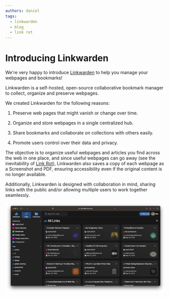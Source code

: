 ```yaml
---
authors: daniel
tags:
  - linkwarden
  - blog
  - link rot
---
```


# Introducing Linkwarden

We're very happy to introduce [Linkwarden](https://linkwarden.app) to help you manage your webpages and bookmarks!

Linkwarden is a self-hosted, open-source collaborative bookmark manager to collect, organize and preserve webpages.

<!--truncate-->

We created Linkwarden for the following reasons:

1. Preserve web pages that might vanish or change over time.

2. Organize and store webpages in a single centralized hub.

3. Share bookmarks and collaborate on collections with others easily.

4. Promote users control over their data and privacy.

The objective is to organize useful webpages and articles you find across the web in one place, and since useful webpages can go away (see the inevitability of [Link Rot](https://www.howtogeek.com/786227/what-is-link-rot-and-how-does-it-threaten-the-web/)), Linkwarden also saves a copy of each webpage as a Screenshot and PDF, ensuring accessibility even if the original content is no longer available.

Additionally, Linkwarden is designed with collaboration in mind, sharing links with the public and/or allowing multiple users to work together seamlessly.

![Showcase image](/img/showcase_image.png)
